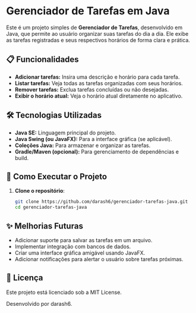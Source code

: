 # Gerenciador de Tarefas em Java

Este é um projeto simples de **Gerenciador de Tarefas**, desenvolvido em Java, que permite ao usuário organizar suas tarefas do dia a dia. Ele exibe as tarefas registradas e seus respectivos horários de forma clara e prática.

## 📋 Funcionalidades

- **Adicionar tarefas:** Insira uma descrição e horário para cada tarefa.
- **Listar tarefas:** Veja todas as tarefas organizadas com seus horários.
- **Remover tarefas:** Exclua tarefas concluídas ou não desejadas.
- **Exibir o horário atual:** Veja o horário atual diretamente no aplicativo.

## 🛠️ Tecnologias Utilizadas

- **Java SE:** Linguagem principal do projeto.
- **Java Swing (ou JavaFX):** Para a interface gráfica (se aplicável).
- **Coleções Java:** Para armazenar e organizar as tarefas.
- **Gradle/Maven (opcional):** Para gerenciamento de dependências e build.

## 🚀 Como Executar o Projeto

1. **Clone o repositório**:
   ```bash
   git clone https://github.com/darash6/gerenciador-tarefas-java.git
   cd gerenciador-tarefas-java

## ✨ Melhorias Futuras

   - Adicionar suporte para salvar as tarefas em um arquivo.
   - Implementar integração com bancos de dados.
   - Criar uma interface gráfica amigável usando JavaFX.
   - Adicionar notificações para alertar o usuário sobre tarefas próximas.

## 📄 Licença
Este projeto está licenciado sob a MIT License.

Desenvolvido por darash6.

